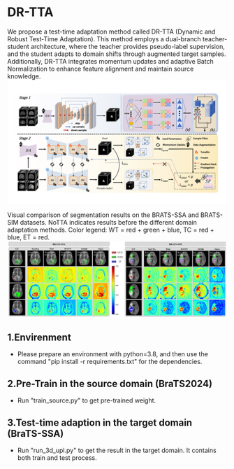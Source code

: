 # DR-TTA

We propose a test-time adaptation method called DR-TTA (Dynamic and Robust Test-Time Adaptation). This method employs a dual-branch teacher-student architecture, where the teacher provides pseudo-label supervision, and the student adapts to domain shifts through augmented target samples. Additionally, DR-TTA integrates momentum updates and adaptive Batch Normalization to enhance feature alignment and maintain source knowledge.
![image](img/model_new_2.png)

Visual comparison of segmentation results on the BRATS-SSA and BRATS-SIM datasets. NoTTA indicates results before the different domain adaptation methods. Color legend: WT = red + green + blue, TC = red + blue, ET = red.
![image](img/VIS.png)

## 1.Envirenment
- Please prepare an environment with python=3.8, and then use the command "pip install -r requirements.txt" for the dependencies.

## 2.Pre-Train in the source domain (BraTS2024)
- Run "train_source.py" to get pre-trained weight.

## 3.Test-time adaption in the target domain (BraTS-SSA)
- Run "run_3d_upl.py" to get the result in the target domain. It contains both train and test process.
